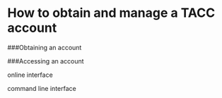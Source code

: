 How to obtain and manage a TACC account
=======================================

###Obtaining an account

###Accessing an account

online interface

command line interface

